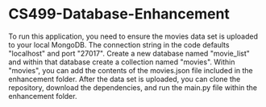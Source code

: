 # CS499-Database-Enhancement

To run this application, you need to ensure the movies data set is uploaded to your local MongoDB. The connection string in the code defaults "localhost" and port "27017". Create a new database named "movie_list" and within that database create a collection named "movies". Within "movies", you can add the contents of the movies.json file included in the enhancement folder. After the data set is uploaded, you can clone the repository, download the dependencies, and run the main.py file within the enhancement folder.
